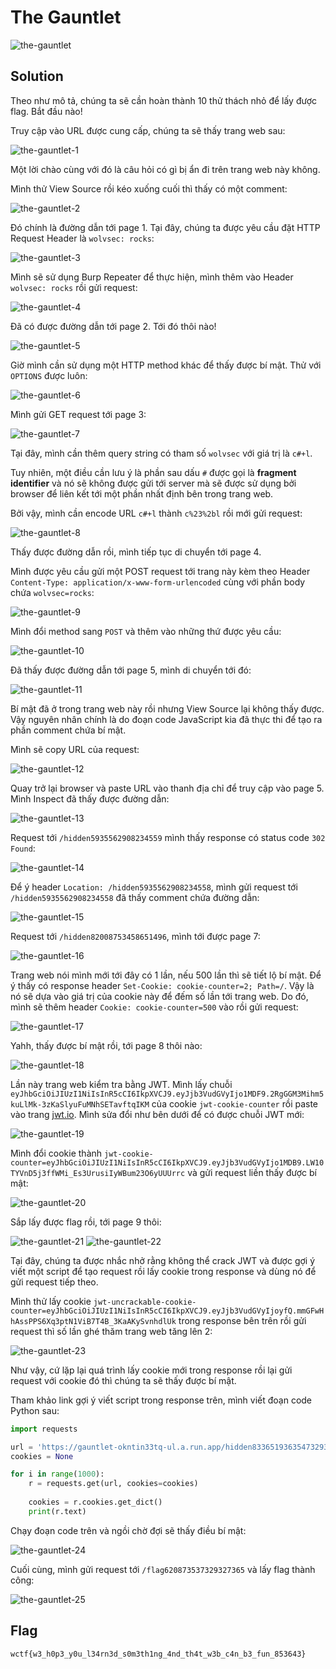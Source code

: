 # The Gauntlet

![the-gauntlet](images/the-gauntlet.png)

## Solution

Theo như mô tả, chúng ta sẽ cần hoàn thành 10 thử thách nhỏ để lấy được flag. Bắt đầu nào!

Truy cập vào URL được cung cấp, chúng ta sẽ thấy trang web sau:

![the-gauntlet-1](images/the-gauntlet-1.png)

Một lời chào cùng với đó là câu hỏi có gì bị ẩn đi trên trang web này không.

Mình thử View Source rồi kéo xuống cuối thì thấy có một comment:

![the-gauntlet-2](images/the-gauntlet-2.png)

Đó chính là đường dẫn tới page 1. Tại đây, chúng ta được yêu cầu đặt HTTP Request Header là `wolvsec: rocks`:

![the-gauntlet-3](images/the-gauntlet-3.png)

Mình sẽ sử dụng Burp Repeater để thực hiện, mình thêm vào Header `wolvsec: rocks` rồi gửi request:

![the-gauntlet-4](images/the-gauntlet-4.png)

Đã có được đường dẫn tới page 2. Tới đó thôi nào!

![the-gauntlet-5](images/the-gauntlet-5.png)

Giờ mình cần sử dụng một HTTP method khác để thấy được bí mật. Thử với `OPTIONS` được luôn:

![the-gauntlet-6](images/the-gauntlet-6.png)

Mình gửi GET request tới page 3:

![the-gauntlet-7](images/the-gauntlet-7.png)

Tại đây, mình cần thêm query string có tham số `wolvsec` với giá trị là `c#+l`.

Tuy nhiên, một điều cần lưu ý là phần sau dấu `#` được gọi là **fragment identifier** và nó sẽ không được gửi tới server mà sẽ được sử dụng bởi browser để liên kết tới một phần nhất định bên trong trang web.

Bởi vậy, mình cần encode URL `c#+l` thành `c%23%2bl` rồi mới gửi request:

![the-gauntlet-8](images/the-gauntlet-8.png)

Thấy được đường dẫn rồi, mình tiếp tục di chuyển tới page 4.

Mình được yêu cầu gửi một POST request tới trang này kèm theo Header `Content-Type: application/x-www-form-urlencoded` cùng với phần body chứa `wolvsec=rocks`:

![the-gauntlet-9](images/the-gauntlet-9.png)

Mình đổi method sang `POST` và thêm vào những thứ được yêu cầu:

![the-gauntlet-10](images/the-gauntlet-10.png)

Đã thấy được đường dẫn tới page 5, mình di chuyển tới đó:

![the-gauntlet-11](images/the-gauntlet-11.png)

Bí mật đã ở trong trang web này rồi nhưng View Source lại không thấy được. Vậy nguyên nhân chính là do đoạn code JavaScript kia đã thực thi để tạo ra phần comment chứa bí mật.

Mình sẽ copy URL của request:

![the-gauntlet-12](images/the-gauntlet-12.png)

Quay trở lại browser và paste URL vào thanh địa chỉ để truy cập vào page 5. Mình Inspect đã thấy được đường dẫn:

![the-gauntlet-13](images/the-gauntlet-13.png)

Request tới `/hidden5935562908234559` mình thấy response có status code `302 Found`:

![the-gauntlet-14](images/the-gauntlet-14.png)

Để ý header `Location: /hidden5935562908234558`, mình gửi request tới `/hidden5935562908234558` đã thấy comment chứa đường dẫn:

![the-gauntlet-15](images/the-gauntlet-15.png)

Request tới `/hidden82008753458651496`, mình tới được page 7:

![the-gauntlet-16](images/the-gauntlet-16.png)

Trang web nói mình mới tới đây có 1 lần, nếu 500 lần thì sẽ tiết lộ bí mật. Để ý thấy có response header `Set-Cookie: cookie-counter=2; Path=/`. Vậy là nó sẽ dựa vào giá trị của cookie này để đếm số lần tới trang web. Do đó, mình sẽ thêm header `Cookie: cookie-counter=500` vào rồi gửi request:

![the-gauntlet-17](images/the-gauntlet-17.png)

Yahh, thấy được bí mật rồi, tới page 8 thôi nào:

![the-gauntlet-18](images/the-gauntlet-18.png)

Lần này trang web kiểm tra bằng JWT. Mình lấy chuỗi `eyJhbGciOiJIUzI1NiIsInR5cCI6IkpXVCJ9.eyJjb3VudGVyIjo1MDF9.2RgGGM3Mihm5kuLlMk-3zKaSlyuFuMNhSETavftqIKM` của cookie `jwt-cookie-counter` rồi paste vào trang [jwt.io](https://jwt.io/). Mình sửa đổi như bên dưới để có được chuỗi JWT mới:

![the-gauntlet-19](images/the-gauntlet-19.png)

Mình đổi cookie thành `jwt-cookie-counter=eyJhbGciOiJIUzI1NiIsInR5cCI6IkpXVCJ9.eyJjb3VudGVyIjo1MDB9.LW10TYVnD5j3ffWMi_Es3UrusiIyWBum23O6yUUUrrc` và gửi request liền thấy được bí mật:

![the-gauntlet-20](images/the-gauntlet-20.png)

Sắp lấy được flag rồi, tới page 9 thôi:

![the-gauntlet-21](images/the-gauntlet-21.png)
![the-gauntlet-22](images/the-gauntlet-22.png)

Tại đây, chúng ta được nhắc nhở rằng không thể crack JWT và được gợi ý viết một script để tạo request rồi lấy cookie trong response và dùng nó để gửi request tiếp theo.

Mình thử lấy cookie `jwt-uncrackable-cookie-counter=eyJhbGciOiJIUzI1NiIsInR5cCI6IkpXVCJ9.eyJjb3VudGVyIjoyfQ.mmGFwHhAssPPS6Xq3ptN1ViB7T4B_3KaAKySvnhdlUk` trong response bên trên rồi gửi request thì số lần ghé thăm trang web tăng lên 2:

![the-gauntlet-23](images/the-gauntlet-23.png)

Như vậy, cứ lặp lại quá trình lấy cookie mới trong response rồi lại gửi request với cookie đó thì chúng ta sẽ thấy được bí mật.

Tham khảo link gợi ý viết script trong response trên, mình viết đoạn code Python sau:

```python
import requests

url = 'https://gauntlet-okntin33tq-ul.a.run.app/hidden83365193635473293'
cookies = None  

for i in range(1000):
    r = requests.get(url, cookies=cookies)
    
    cookies = r.cookies.get_dict()
    print(r.text)
```

Chạy đoạn code trên và ngồi chờ đợi sẽ thấy điều bí mật:

![the-gauntlet-24](images/the-gauntlet-24.png)

Cuối cùng, mình gửi request tới `/flag620873537329327365` và lấy flag thành công:

![the-gauntlet-25](images/the-gauntlet-25.png)

## Flag

`wctf{w3_h0p3_y0u_l34rn3d_s0m3th1ng_4nd_th4t_w3b_c4n_b3_fun_853643}`
